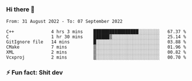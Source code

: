 ### Hi there 👋
<!--START_SECTION:waka-->

```text
From: 31 August 2022 - To: 07 September 2022

C++              4 hrs 3 mins    █████████████████░░░░░░░░   67.37 %
C                1 hr 30 mins    ██████▒░░░░░░░░░░░░░░░░░░   25.14 %
GitIgnore file   14 mins         █░░░░░░░░░░░░░░░░░░░░░░░░   03.88 %
CMake            7 mins          ▒░░░░░░░░░░░░░░░░░░░░░░░░   01.96 %
XML              2 mins          ▒░░░░░░░░░░░░░░░░░░░░░░░░   00.82 %
Vcxproj          2 mins          ▒░░░░░░░░░░░░░░░░░░░░░░░░   00.70 %
```

<!--END_SECTION:waka-->
<!--
**TG4LAaron/TG4LAaron** is a ✨ _special_ ✨ repository because its `README.md` (this file) appears on your GitHub profile.

Here are some ideas to get you started:

- 🔭 I’m currently working on ...
- 🌱 I’m currently learning ...
- 👯 I’m looking to collaborate on ...
- 🤔 I’m looking for help with ...
- 💬 Ask me about ...
- 📫 How to reach me: ...
- 😄 Pronouns: ...
- ⚡ Fun fact: ...
-->
### ⚡ Fun fact: Shit dev
